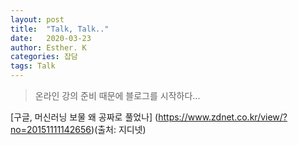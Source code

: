 ```yaml
---
layout: post
title:  "Talk, Talk.."
date:   2020-03-23
author: Esther. K
categories: 잡담
tags: Talk
---
```



> 온라인 강의 준비 때문에 블로그를 시작하다...



[구글, 머신러닝 보물 왜 공짜로 풀었나] (https://www.zdnet.co.kr/view/?no=20151111142656)(출처: 지디넷)
